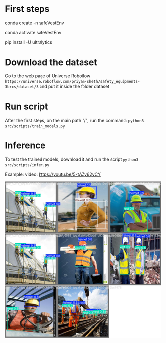 # First steps
conda create -n safeVestEnv

conda activate safeVestEnv

pip install -U ultralytics


# Download the dataset
Go to the web page of Universe Roboflow `https://universe.roboflow.com/priyam-sheth/safety_equipments-3brcs/dataset/3` and put it inside the folder dataset

# Run script
After the first steps,  on the main path "/", run the command:
`python3 src/scripts/train_models.py`


# Inference
To test the trained models, download it and run the script `python3 src/scripts/infer.py`

Example:
video: https://youtu.be/5-tAZy62vCY



![Wearing object detection](https://github.com/wyctorfogos/safe-vest-object-detection/blob/master/val_batch1_pred.jpg)
